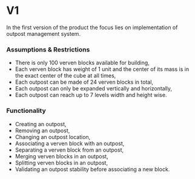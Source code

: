 # V1

In the first version of the product the focus lies on implementation of outpost management system.

### Assumptions & Restrictions

<ul>
  <li>There is only 100 verven blocks available for building,</li>
  <li>Each verven block has weight of 1 unit and the center of its mass is in the exact center of the cube at all times,</li>
  <li>Each outpost can be made of 24 verven blocks in total,</li>
  <li>Each outpost can only be expanded vertically and horizontally,</li>
  <li>Each outpost can reach up to 7 levels width and height wise.</li>
</ul> 

### Functionality

<ul>
  <li>Creating an outpost,</li>
  <li>Removing an outpost,</li>
  <li>Changing an outpost location,</li>
  <li>Associating a verven block with an outpost,</li>
  <li>Separating a verven block from an outpost,</li>
  <li>Merging verven blocks in an outpost,</li>
  <li>Splitting verven blocks in an outpost,</li>
  <li>Validating an outpost stability before associating a new block.</li>
</ul>
